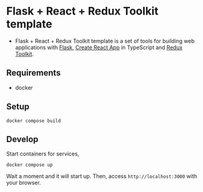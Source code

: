 # Flask + React + Redux Toolkit template

- Flask + React + Redux Toolkit template is a set of tools for building web applications with [Flask](https://flask.palletsprojects.com/en/2.0.x/), [Create React App](https://create-react-app.dev/) in TypeScript and [Redux Toolkit](https://redux-toolkit.js.org/introduction/getting-started).

## Requirements

- docker

## Setup

```
docker compose build
```

## Develop

Start containers for services,

```
docker compose up
```

Wait a moment and it will start up. Then, access `http://localhost:3000` with your browser.
